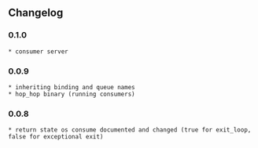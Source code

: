 ## Changelog

### 0.1.0 
    * consumer server
### 0.0.9
    * inheriting binding and queue names
    * hop_hop binary (running consumers)
### 0.0.8
    * return state os consume documented and changed (true for exit_loop, false for exceptional exit)
